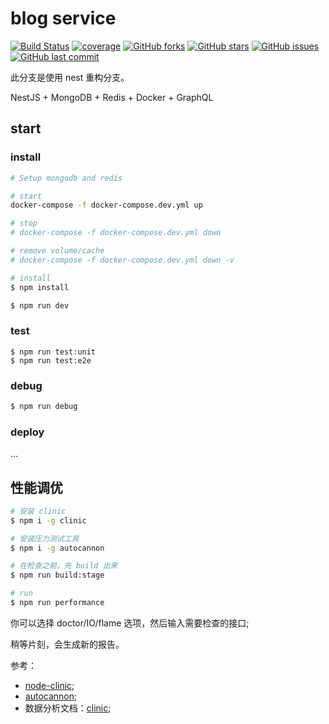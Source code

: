 # blog service

[![Build Status](https://travis-ci.org/jkchao/blog-service.svg?branch=nest)](https://travis-ci.org/jkchao/blog-service)
[![coverage](https://codecov.io/gh/jkchao/blog-service/branch/nest/graph/badge.svg)](https://codecov.io/gh/jkchao/blog-service)
[![GitHub forks](https://img.shields.io/github/forks/jkchao/blog-service.svg?style=flat-square)](https://github.com/jkchao/blog-service/network) [![GitHub stars](https://img.shields.io/github/stars/jkchao/blog-service.svg?style=flat-square)](https://github.com/jkchao/blog-service/stargazers) [![GitHub issues](https://img.shields.io/github/issues/jkchao/blog-service.svg?style=flat-square)](https://github.com/jkchao/blog-service/issues)
[![GitHub last commit](https://img.shields.io/github/last-commit/jkchao/blog-service.svg?style=flat-square)](https://github.com/jkchao/blog-service/commits/master)

此分支是使用 nest 重构分支。

NestJS + MongoDB + Redis + Docker + GraphQL

## start

### install

```bash
# Setup mongodb and redis

# start
docker-compose -f docker-compose.dev.yml up

# stop
# docker-compose -f docker-compose.dev.yml down

# remove volume/cache
# docker-compose -f docker-compose.dev.yml down -v

# install
$ npm install

$ npm run dev
```

### test

```bast
$ npm run test:unit
$ npm run test:e2e
```

### debug

```bash
$ npm run debug
```

### deploy

...

## 性能调优

```bash
# 安装 clinic
$ npm i -g clinic

# 安装压力测试工具
$ npm i -g autocannon

# 在检查之前，先 build 出来
$ npm run build:stage

# run
$ npm run performance
```

你可以选择 doctor/IO/flame 选项，然后输入需要检查的接口;

稍等片刻，会生成新的报告。

参考：

- [node-clinic](https://github.com/nearform/node-clinic);
- [autocannon](https://github.com/mcollina/autocannon);
- 数据分析文档：[clinic](https://clinicjs.org/documentation);
